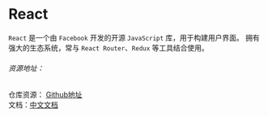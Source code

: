 # React
`React` 是一个由 `Facebook` 开发的开源 `JavaScript` 库，用于构建用户界面。
拥有强大的生态系统，常与 `React Router`、`Redux` 等工具结合使用。  

###### 资源地址：  

仓库资源： [Github地址](https://github.com/facebook/react)   
文档：[中文文档](https://zh-hans.react.dev/)   
